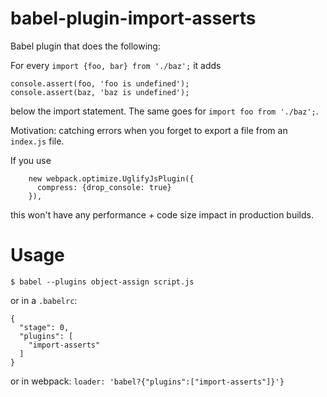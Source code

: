 # babel-plugin-import-asserts
Babel plugin that does the following:

For every `import {foo, bar} from './baz';` it adds 
```
console.assert(foo, 'foo is undefined'); 
console.assert(baz, 'baz is undefined');
```
below the import statement. The same goes for `import foo from './baz';`.

Motivation: catching errors when you forget to export a file from an `index.js` file.

If you use
```
    new webpack.optimize.UglifyJsPlugin({
      compress: {drop_console: true}
    }),
```
this won't have any performance + code size impact in production builds.

# Usage
```
$ babel --plugins object-assign script.js
```

or in a `.babelrc`:
```
{
  "stage": 0,
  "plugins": [
    "import-asserts"
  ]
}
```

or in webpack:
`loader: 'babel?{"plugins":["import-asserts"]}'}`
